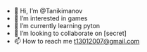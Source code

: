 - 👋 Hi, I’m @Tanikimanov
- 👀 I’m interested in games
- 🌱 I’m currently learning pyton
- 💞️ I’m looking to collaborate on [secret]
- 📫 How to reach me t13012007@gmail.com

<!---
Tanikimanov/Tanikimanov is a ✨ special ✨ repository because its `README.md` (this file) appears on your GitHub profile.
You can click the Preview link to take a look at your changes.
--->

